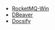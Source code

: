 * [RocketMQ-Win](环境安装系列/其它工具单点部署/RocketMQ-Win.md)
* [DBeaver](环境安装系列/其它工具单点部署/DBeaver.md)
* [Docsify](环境安装系列/其它工具单点部署/Docsify.md)
